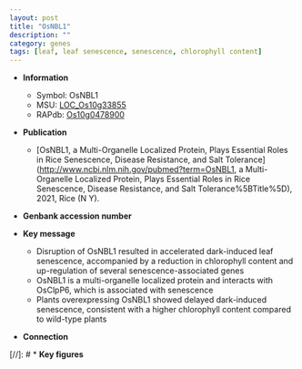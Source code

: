 ```yaml
---
layout: post
title: "OsNBL1"
description: ""
category: genes
tags: [leaf, leaf senescence, senescence, chlorophyll content]
---
```


* **Information**  
    + Symbol: OsNBL1  
    + MSU: [LOC_Os10g33855](http://rice.plantbiology.msu.edu/cgi-bin/ORF_infopage.cgi?orf=LOC_Os10g33855)  
    + RAPdb: [Os10g0478900](http://rapdb.dna.affrc.go.jp/viewer/gbrowse_details/irgsp1?name=Os10g0478900)  

* **Publication**  
    + [OsNBL1, a Multi-Organelle Localized Protein, Plays Essential Roles in Rice Senescence, Disease Resistance, and Salt Tolerance](http://www.ncbi.nlm.nih.gov/pubmed?term=OsNBL1, a Multi-Organelle Localized Protein, Plays Essential Roles in Rice Senescence, Disease Resistance, and Salt Tolerance%5BTitle%5D), 2021, Rice (N Y).

* **Genbank accession number**  

* **Key message**  
    + Disruption of OsNBL1 resulted in accelerated dark-induced leaf senescence, accompanied by a reduction in chlorophyll content and up-regulation of several senescence-associated genes
    + OsNBL1 is a multi-organelle localized protein and interacts with OsClpP6, which is associated with senescence
    + Plants overexpressing OsNBL1 showed delayed dark-induced senescence, consistent with a higher chlorophyll content compared to wild-type plants

* **Connection**  

[//]: # * **Key figures**  


